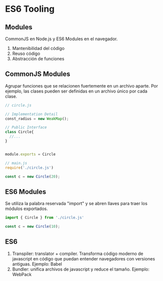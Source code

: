 # ES6 Tooling

## Modules

CommonJS en Node.js y ES6 Modules en el navegador.

1. Mantenibilidad del código
2. Reuso código
3. Abstracción de funciones

## CommonJS Modules

Agrupar funciones que se relacionen fuertemente en un archivo aparte. Por ejemplo, las clases pueden ser definidas en un archivo único por cada clase.

```js
// circle.js

// Implementation Detail
const_radius = new WeakMap();

// Public Interface
class Circle{
  //...
}


module.exports = Circle
```

```js
// main.js
require('./circle.js')

const c = new Circle(20);
```

## ES6 Modules

Se utiliza la palabra reservada "import" y se abren llaves para traer los módulos exportados.

```js
import { Circle } from './circle.js'

const c = new Circle(10);
```

## ES6

1. Transpiler: translator + compiler. Transforma código moderno de javascript en código que puedan entender navegadores con versiones antiguas. Ejemplo: Babel
2. Bundler: unifica archivos de javascript y reduce el tamaño. Ejemplo: WebPack
